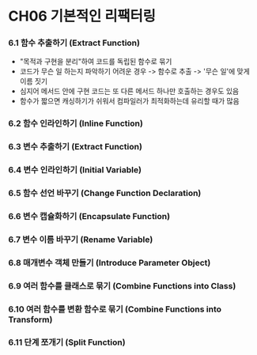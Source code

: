 # CH06 기본적인 리팩터링

### 6.1 함수 추출하기 (Extract Function)

- "목적과 구현을 분리"하여 코드를 독립된 함수로 묶기
- 코드가 무슨 일 하는지 파악하기 어려운 경우 -> 함수로 추출 -> '무슨 일'에 맞게 이름 짓기
- 심지어 메서드 안에 구현 코드는 또 다른 메서드 하나만 호출하는 경우도 있음
- 함수가 짧으면 캐싱하기가 쉬워서 컴파일러가 최적화하는데 유리할 때가 많음

### 6.2 함수 인라인하기 (Inline Function)



### 6.3 변수 추출하기 (Extract Function)



### 6.4 변수 인라인하기 (Initial Variable)



### 6.5 함수 선언 바꾸기 (Change Function Declaration)



### 6.6 변수 캡슐화하기 (Encapsulate Function)



### 6.7 변수 이름 바꾸기 (Rename Variable)



### 6.8 매개변수 객체 만들기 (Introduce Parameter Object)



### 6.9 여러 함수를 클래스로 묶기 (Combine Functions into Class)



### 6.10 여러 함수를 변환 함수로 묶기 (Combine Functions into Transform)



### 6.11 단계 쪼개기 (Split Function)










